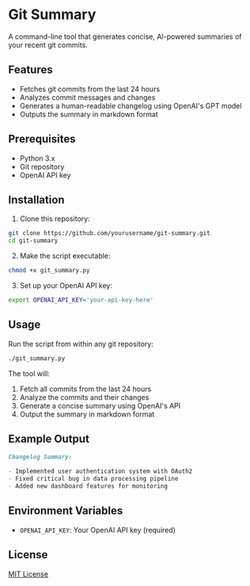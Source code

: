 # Git Summary

A command-line tool that generates concise, AI-powered summaries of your recent git commits.

## Features

- Fetches git commits from the last 24 hours
- Analyzes commit messages and changes
- Generates a human-readable changelog using OpenAI's GPT model
- Outputs the summary in markdown format

## Prerequisites

- Python 3.x
- Git repository
- OpenAI API key

## Installation

1. Clone this repository:
```bash
git clone https://github.com/yourusername/git-summary.git
cd git-summary
```

2. Make the script executable:
```bash
chmod +x git_summary.py
```

3. Set up your OpenAI API key:
```bash
export OPENAI_API_KEY='your-api-key-here'
```

## Usage

Run the script from within any git repository:

```bash
./git_summary.py
```

The tool will:
1. Fetch all commits from the last 24 hours
2. Analyze the commits and their changes
3. Generate a concise summary using OpenAI's API
4. Output the summary in markdown format

## Example Output

```markdown
Changelog Summary:

- Implemented user authentication system with OAuth2
- Fixed critical bug in data processing pipeline
- Added new dashboard features for monitoring
```

## Environment Variables

- `OPENAI_API_KEY`: Your OpenAI API key (required)

## License

[MIT License](LICENSE) 